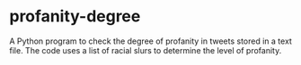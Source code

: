 # profanity-degree
A Python program to check the degree of profanity in tweets stored in a text file. The code uses a list of racial slurs to determine the level of profanity.

